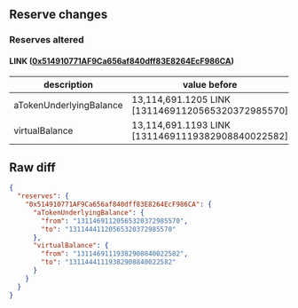 ## Reserve changes

### Reserves altered

#### LINK ([0x514910771AF9Ca656af840dff83E8264EcF986CA](https://etherscan.io/address/0x514910771AF9Ca656af840dff83E8264EcF986CA))

| description | value before | value after |
| --- | --- | --- |
| aTokenUnderlyingBalance | 13,114,691.1205 LINK [13114691120565320372985570] | 13,114,441.1205 LINK [13114441120565320372985570] |
| virtualBalance | 13,114,691.1193 LINK [13114691119382908840022582] | 13,114,441.1193 LINK [13114441119382908840022582] |


## Raw diff

```json
{
  "reserves": {
    "0x514910771AF9Ca656af840dff83E8264EcF986CA": {
      "aTokenUnderlyingBalance": {
        "from": "13114691120565320372985570",
        "to": "13114441120565320372985570"
      },
      "virtualBalance": {
        "from": "13114691119382908840022582",
        "to": "13114441119382908840022582"
      }
    }
  }
}
```